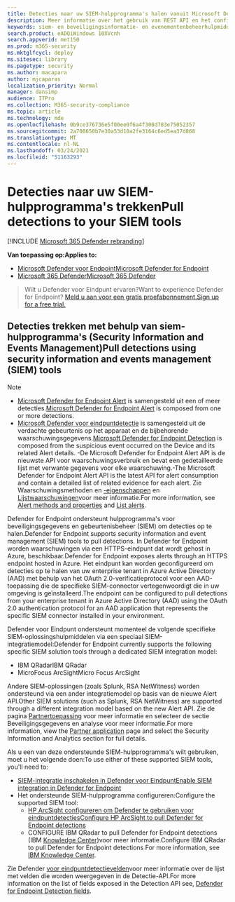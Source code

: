 ```yaml
---
title: Detecties naar uw SIEM-hulpprogramma's halen vanuit Microsoft Defender voor Eindpunt
description: Meer informatie over het gebruik van REST API en het configureren van ondersteunde hulpprogramma's voor beveiligingsgegevens en gebeurtenissenbeheer voor het ontvangen en trekken van detecties.
keywords: siem- en beveiligingsinformatie- en evenementenbeheerhulpmiddelen configureren, splunk, boogsight, aangepaste indicatoren, rest-api, waarschuwingsdefinities, indicatoren van compromissen
search.product: eADQiWindows 10XVcnh
search.appverid: met150
ms.prod: m365-security
ms.mktglfcycl: deploy
ms.sitesec: library
ms.pagetype: security
ms.author: macapara
author: mjcaparas
localization_priority: Normal
manager: dansimp
audience: ITPro
ms.collection: M365-security-compliance
ms.topic: article
ms.technology: mde
ms.openlocfilehash: 0b9ce376736e5f00ee0f6a4f308d783e75052357
ms.sourcegitcommit: 2a708650b7e30a53d10a2fe3164c6ed5ea37d868
ms.translationtype: MT
ms.contentlocale: nl-NL
ms.lasthandoff: 03/24/2021
ms.locfileid: "51163293"
---
```

# <a name="pull-detections-to-your-siem-tools"></a><span data-ttu-id="d8cd0-104">Detecties naar uw SIEM-hulpprogramma's trekken</span><span class="sxs-lookup"><span data-stu-id="d8cd0-104">Pull detections to your SIEM tools</span></span>

[!INCLUDE [Microsoft 365 Defender rebranding](../../includes/microsoft-defender.md)]

<span data-ttu-id="d8cd0-105">**Van toepassing op:**</span><span class="sxs-lookup"><span data-stu-id="d8cd0-105">**Applies to:**</span></span>
- [<span data-ttu-id="d8cd0-106">Microsoft Defender voor Endpoint</span><span class="sxs-lookup"><span data-stu-id="d8cd0-106">Microsoft Defender for Endpoint</span></span>](https://go.microsoft.com/fwlink/p/?linkid=2154037)
- [<span data-ttu-id="d8cd0-107">Microsoft 365 Defender</span><span class="sxs-lookup"><span data-stu-id="d8cd0-107">Microsoft 365 Defender</span></span>](https://go.microsoft.com/fwlink/?linkid=2118804)

><span data-ttu-id="d8cd0-108">Wilt u Defender voor Eindpunt ervaren?</span><span class="sxs-lookup"><span data-stu-id="d8cd0-108">Want to experience Defender for Endpoint?</span></span> [<span data-ttu-id="d8cd0-109">Meld u aan voor een gratis proefabonnement.</span><span class="sxs-lookup"><span data-stu-id="d8cd0-109">Sign up for a free trial.</span></span>](https://www.microsoft.com/microsoft-365/windows/microsoft-defender-atp?ocid=docs-wdatp-configuresiem-abovefoldlink) 

## <a name="pull-detections-using-security-information-and-events-management-siem-tools"></a><span data-ttu-id="d8cd0-110">Detecties trekken met behulp van siem-hulpprogramma's (Security Information and Events Management)</span><span class="sxs-lookup"><span data-stu-id="d8cd0-110">Pull detections using security information and events management (SIEM) tools</span></span>

>[!NOTE]
>- <span data-ttu-id="d8cd0-111">[Microsoft Defender for Endpoint Alert](alerts.md) is samengesteld uit een of meer detecties.</span><span class="sxs-lookup"><span data-stu-id="d8cd0-111">[Microsoft Defender for Endpoint Alert](alerts.md) is composed from one or more detections.</span></span>
>- <span data-ttu-id="d8cd0-112">[Microsoft Defender voor eindpuntdetectie](api-portal-mapping.md) is samengesteld uit de verdachte gebeurtenis op het apparaat en de bijbehorende waarschuwingsgegevens.</span><span class="sxs-lookup"><span data-stu-id="d8cd0-112">[Microsoft Defender for Endpoint Detection](api-portal-mapping.md) is composed from the suspicious event occurred on the Device and its related Alert details.</span></span>
><span data-ttu-id="d8cd0-113">-De Microsoft Defender for Endpoint Alert API is de nieuwste API voor waarschuwingsverbruik en bevat een gedetailleerde lijst met verwante gegevens voor elke waarschuwing.</span><span class="sxs-lookup"><span data-stu-id="d8cd0-113">-The Microsoft Defender for Endpoint Alert API is the latest API for alert consumption and contain a detailed list of related evidence for each alert.</span></span> <span data-ttu-id="d8cd0-114">Zie Waarschuwingsmethoden en [-eigenschappen](alerts.md) en [Lijstwaarschuwingen](get-alerts.md)voor meer informatie.</span><span class="sxs-lookup"><span data-stu-id="d8cd0-114">For more information, see [Alert methods and properties](alerts.md) and [List alerts](get-alerts.md).</span></span>

<span data-ttu-id="d8cd0-115">Defender for Endpoint ondersteunt hulpprogramma's voor beveiligingsgegevens en gebeurtenisbeheer (SIEM) om detecties op te halen.</span><span class="sxs-lookup"><span data-stu-id="d8cd0-115">Defender for Endpoint supports security information and event management (SIEM) tools to pull detections.</span></span> <span data-ttu-id="d8cd0-116">In Defender for Endpoint worden waarschuwingen via een HTTPS-eindpunt dat wordt gehost in Azure, beschikbaar.</span><span class="sxs-lookup"><span data-stu-id="d8cd0-116">Defender for Endpoint exposes alerts through an HTTPS endpoint hosted in Azure.</span></span> <span data-ttu-id="d8cd0-117">Het eindpunt kan worden geconfigureerd om detecties op te halen van uw enterprise tenant in Azure Active Directory (AAD) met behulp van het OAuth 2.0-verificatieprotocol voor een AAD-toepassing die de specifieke SIEM-connector vertegenwoordigt die in uw omgeving is geïnstalleerd.</span><span class="sxs-lookup"><span data-stu-id="d8cd0-117">The endpoint can be configured to pull detections from your enterprise tenant in Azure Active Directory (AAD) using the OAuth 2.0 authentication protocol for an AAD application that represents the specific SIEM connector installed in your environment.</span></span>

<span data-ttu-id="d8cd0-118">Defender voor Eindpunt ondersteunt momenteel de volgende specifieke SIEM-oplossingshulpmiddelen via een speciaal SIEM-integratiemodel:</span><span class="sxs-lookup"><span data-stu-id="d8cd0-118">Defender for Endpoint currently supports the following specific SIEM solution tools through a dedicated SIEM integration model:</span></span>

- <span data-ttu-id="d8cd0-119">IBM QRadar</span><span class="sxs-lookup"><span data-stu-id="d8cd0-119">IBM QRadar</span></span>
- <span data-ttu-id="d8cd0-120">MicroFocus ArcSight</span><span class="sxs-lookup"><span data-stu-id="d8cd0-120">Micro Focus ArcSight</span></span>

<span data-ttu-id="d8cd0-121">Andere SIEM-oplossingen (zoals Splunk, RSA NetWitness) worden ondersteund via een ander integratiemodel op basis van de nieuwe Alert API.</span><span class="sxs-lookup"><span data-stu-id="d8cd0-121">Other SIEM solutions (such as Splunk, RSA NetWitness) are supported through a different integration model based on the new Alert API.</span></span> <span data-ttu-id="d8cd0-122">Zie de pagina [Partnertoepassing](https://securitycenter.microsoft.com/interoperability/partners) voor meer informatie en selecteer de sectie Beveiligingsgegevens en analyse voor meer informatie.</span><span class="sxs-lookup"><span data-stu-id="d8cd0-122">For more information, view the [Partner application](https://securitycenter.microsoft.com/interoperability/partners) page and select the Security Information and Analytics section for full details.</span></span>

<span data-ttu-id="d8cd0-123">Als u een van deze ondersteunde SIEM-hulpprogramma's wilt gebruiken, moet u het volgende doen:</span><span class="sxs-lookup"><span data-stu-id="d8cd0-123">To use either of these supported SIEM tools, you'll need to:</span></span>

- [<span data-ttu-id="d8cd0-124">SIEM-integratie inschakelen in Defender voor Eindpunt</span><span class="sxs-lookup"><span data-stu-id="d8cd0-124">Enable SIEM integration in Defender for Endpoint</span></span>](enable-siem-integration.md)
- <span data-ttu-id="d8cd0-125">Het ondersteunde SIEM-hulpprogramma configureren:</span><span class="sxs-lookup"><span data-stu-id="d8cd0-125">Configure the supported SIEM tool:</span></span>
     - [<span data-ttu-id="d8cd0-126">HP ArcSight configureren om Defender te gebruiken voor eindpuntdetecties</span><span class="sxs-lookup"><span data-stu-id="d8cd0-126">Configure HP ArcSight to pull Defender for Endpoint detections</span></span>](configure-arcsight.md)
     - <span data-ttu-id="d8cd0-127">CONFIGURE IBM QRadar to pull Defender for Endpoint detections (IBM [Knowledge Center)](https://www.ibm.com/support/knowledgecenter/SS42VS_DSM/com.ibm.dsm.doc/c_dsm_guide_MS_Win_Defender_ATP_overview.html?cp=SS42VS_7.3.1)voor meer informatie.</span><span class="sxs-lookup"><span data-stu-id="d8cd0-127">Configure IBM QRadar to pull Defender for Endpoint detections For more information, see [IBM Knowledge Center](https://www.ibm.com/support/knowledgecenter/SS42VS_DSM/com.ibm.dsm.doc/c_dsm_guide_MS_Win_Defender_ATP_overview.html?cp=SS42VS_7.3.1).</span></span>

<span data-ttu-id="d8cd0-128">Zie Defender [voor eindpuntdetectievelden](api-portal-mapping.md)voor meer informatie over de lijst met velden die worden weergegeven in de Detectie-API.</span><span class="sxs-lookup"><span data-stu-id="d8cd0-128">For more information on the list of fields exposed in the Detection API see, [Defender for Endpoint Detection fields](api-portal-mapping.md).</span></span>
